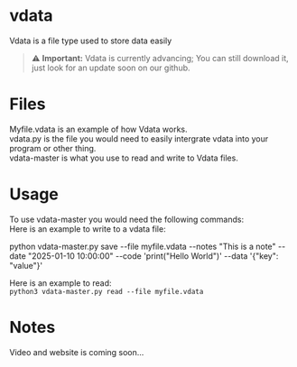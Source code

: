# vdata
Vdata is a file type used to store data easily
> ⚠️ **Important:**
> Vdata is currently advancing; You can still download it, just look for an update soon on our github.
# Files
Myfile.vdata is an example of how Vdata works.  
vdata.py is the file you would need to easily intergrate vdata into your program or other thing.  
vdata-master is what you use to read and write to Vdata files.
# Usage
To use vdata-master you would need the following commands:  
Here is an example to write to a vdata file:  

  
python vdata-master.py save --file myfile.vdata --notes "This is a note"
--date "2025-01-10 10:00:00" --code 'print("Hello World")'
--data '{"key": "value"}' 

Here is an example to read:  
```python3 vdata-master.py read --file myfile.vdata```
# Notes
Video and website is coming soon...
